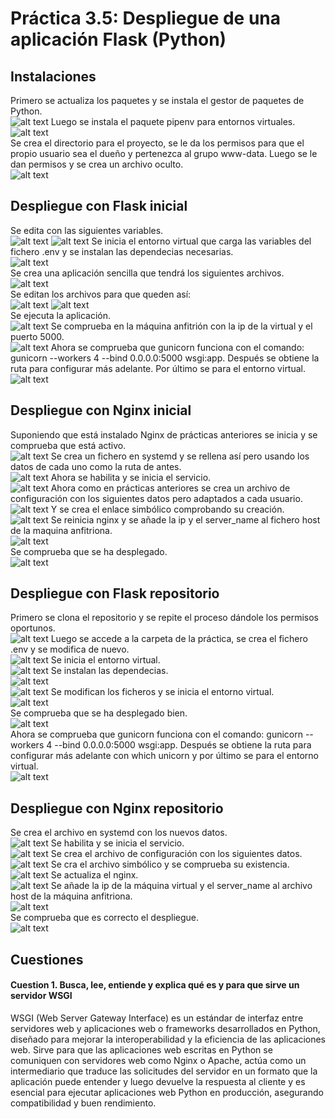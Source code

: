 # Práctica 3.5: Despliegue de una aplicación Flask (Python)

## Instalaciones
Primero se actualiza los paquetes y se instala el gestor de paquetes de Python. <br>
![alt text](/images2/image-1.png)
Luego se instala el paquete pipenv para entornos virtuales. <br>
![alt text](/images2/image-2.png) <br>
Se crea el directorio para el proyecto, se le da los permisos para que el propio usuario sea el dueño y pertenezca al grupo www-data. Luego se le dan permisos y se crea un archivo oculto. <br>
![alt text](/images2/image-4.png)

## Despliegue con Flask inicial
Se edita con las siguientes variables. <br>
![alt text](/images2/image-5.png)
![alt text](/images2/image-6.png)
Se inicia el entorno virtual que carga las variables del fichero .env y se instalan las dependecias necesarias. <br>
![alt text](/images2/image-7.png)<br>
Se crea una aplicación sencilla que tendrá los siguientes archivos. <br>
![alt text](/images2/image-8.png) <br>
Se editan los archivos para que queden así: <br>
![alt text](/images2/image-9.png)
![alt text](/images2/image-10.png) <br>
Se ejecuta la aplicación. <br>
![alt text](/images2/image-11.png)
Se comprueba en la máquina anfitrión con la ip de la virtual y el puerto 5000. <br>
![alt text](/images2/image-12.png)
Ahora se comprueba que gunicorn funciona con el comando: gunicorn --workers 4 --bind 0.0.0.0:5000 wsgi:app. Después se obtiene la ruta para configurar más adelante. Por último se para el entorno virtual. <br>
![alt text](/images2/image-13.png)

## Despliegue con Nginx inicial
Suponiendo que está instalado Nginx de prácticas anteriores se inicia y se comprueba que está activo. <br>
![alt text](/images2/image-14.png)
Se crea un fichero en systemd y se rellena así pero usando los datos de cada uno como la ruta de antes. <br>
![alt text](/images2/image-15.png)
Ahora se habilita y se inicia el servicio. <br>
![alt text](/images2/image-17.png)
Ahora como en prácticas anteriores se crea un archivo de configuración con los siguientes datos pero adaptados a cada usuario. <br>
![alt text](/images2/image-18.png)
Y se crea el enlace simbólico comprobando su creación. <br>
![alt text](/images2/image-19.png)
Se reinicia nginx y se añade la ip y el server_name al fichero host de la maquina anfitriona. <br>
![alt text](/images2/image-20.png) <br>
Se comprueba que se ha desplegado. <br>
![alt text](/images2/image-21.png)

## Despliegue con Flask repositorio
Primero se clona el repositorio y se repite el proceso dándole los permisos oportunos. <br>
![alt text](/images2/image-22.png)
Luego se accede a la carpeta de la práctica, se crea el fichero .env y se modifica de nuevo. <br>
![alt text](/images2/image-23.png)
Se inicia el entorno virtual. <br>
![alt text](/images2/image-24.png)
Se instalan las dependecias. <br>
![alt text](/images2/image-25.png) <br>
![alt text](/images2/image-26.png)
Se modifican los ficheros y se inicia el entorno virtual. <br>
![alt text](/images2/image-28.png) <br>
Se comprueba que se ha desplegado bien. <br>
![alt text](/images2/image-29.png) <br>
Ahora se comprueba que gunicorn funciona con el comando: gunicorn --workers 4 --bind 0.0.0.0:5000 wsgi:app. Después se obtiene la ruta para configurar más adelante con which unicorn y por último se para el entorno virtual. <br>
![alt text](/images2/image-30.png)

## Despliegue con Nginx repositorio
Se crea el archivo en systemd con los nuevos datos. <br>
![alt text](/images2/image-32.png)
Se habilita y se inicia el servicio. <br>
![alt text](/images2/image-33.png)
Se crea el archivo de configuración con los siguientes datos. <br>
![alt text](/images2/image-34.png)
Se cra el archivo simbólico y se comprueba su existencia. <br>
![alt text](/images2/image-35.png)
Se actualiza el nginx. <br>
![alt text](/images2/image-36.png)
Se añade la ip de la máquina virtual y el server_name al archivo host de la máquina anfitriona. <br>
![alt text](/images2/image-37.png)<br>
Se comprueba que es correcto el despliegue. <br>
![alt text](/images2/image-38.png)
## Cuestiones 
#### Cuestion 1. Busca, lee, entiende y explica qué es y para que sirve un servidor WSGI
WSGI (Web Server Gateway Interface) es un estándar de interfaz entre servidores web y aplicaciones web o frameworks desarrollados en Python, diseñado para mejorar la interoperabilidad y la eficiencia de las aplicaciones web.
Sirve para que las aplicaciones web escritas en Python se comuniquen con servidores web como Nginx o Apache, actúa como un intermediario que traduce las solicitudes del servidor en un formato que la aplicación puede entender y luego devuelve la respuesta al cliente y es esencial para ejecutar aplicaciones web Python en producción, asegurando compatibilidad y buen rendimiento.